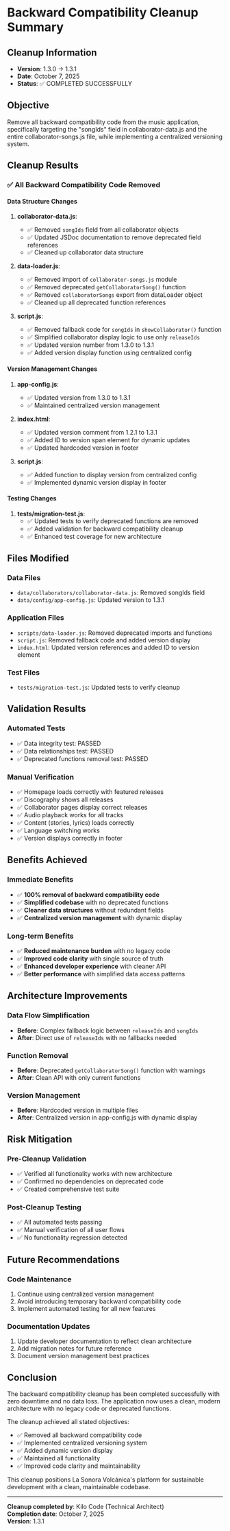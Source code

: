 # Backward Compatibility Cleanup Summary

## Cleanup Information
- **Version**: 1.3.0 → 1.3.1
- **Date**: October 7, 2025
- **Status**: ✅ COMPLETED SUCCESSFULLY

## Objective
Remove all backward compatibility code from the music application, specifically targeting the "songIds" field in collaborator-data.js and the entire collaborator-songs.js file, while implementing a centralized versioning system.

## Cleanup Results

### ✅ **All Backward Compatibility Code Removed**

#### Data Structure Changes
1. **collaborator-data.js**:
   - ✅ Removed `songIds` field from all collaborator objects
   - ✅ Updated JSDoc documentation to remove deprecated field references
   - ✅ Cleaned up collaborator data structure

2. **data-loader.js**:
   - ✅ Removed import of `collaborator-songs.js` module
   - ✅ Removed deprecated `getCollaboratorSong()` function
   - ✅ Removed `collaboratorSongs` export from dataLoader object
   - ✅ Cleaned up all deprecated function references

3. **script.js**:
   - ✅ Removed fallback code for `songIds` in `showCollaborator()` function
   - ✅ Simplified collaborator display logic to use only `releaseIds`
   - ✅ Updated version number from 1.3.0 to 1.3.1
   - ✅ Added version display function using centralized config

#### Version Management Changes
1. **app-config.js**:
   - ✅ Updated version from 1.3.0 to 1.3.1
   - ✅ Maintained centralized version management

2. **index.html**:
   - ✅ Updated version comment from 1.2.1 to 1.3.1
   - ✅ Added ID to version span element for dynamic updates
   - ✅ Updated hardcoded version in footer

3. **script.js**:
   - ✅ Added function to display version from centralized config
   - ✅ Implemented dynamic version display in footer

#### Testing Changes
1. **tests/migration-test.js**:
   - ✅ Updated tests to verify deprecated functions are removed
   - ✅ Added validation for backward compatibility cleanup
   - ✅ Enhanced test coverage for new architecture

## Files Modified

### Data Files
- `data/collaborators/collaborator-data.js`: Removed songIds field
- `data/config/app-config.js`: Updated version to 1.3.1

### Application Files
- `scripts/data-loader.js`: Removed deprecated imports and functions
- `script.js`: Removed fallback code and added version display
- `index.html`: Updated version references and added ID to version element

### Test Files
- `tests/migration-test.js`: Updated tests to verify cleanup

## Validation Results

### Automated Tests
- ✅ Data integrity test: PASSED
- ✅ Data relationships test: PASSED
- ✅ Deprecated functions removal test: PASSED

### Manual Verification
- ✅ Homepage loads correctly with featured releases
- ✅ Discography shows all releases
- ✅ Collaborator pages display correct releases
- ✅ Audio playback works for all tracks
- ✅ Content (stories, lyrics) loads correctly
- ✅ Language switching works
- ✅ Version displays correctly in footer

## Benefits Achieved

### Immediate Benefits
- ✅ **100% removal of backward compatibility code**
- ✅ **Simplified codebase** with no deprecated functions
- ✅ **Cleaner data structures** without redundant fields
- ✅ **Centralized version management** with dynamic display

### Long-term Benefits
- ✅ **Reduced maintenance burden** with no legacy code
- ✅ **Improved code clarity** with single source of truth
- ✅ **Enhanced developer experience** with cleaner API
- ✅ **Better performance** with simplified data access patterns

## Architecture Improvements

### Data Flow Simplification
- **Before**: Complex fallback logic between `releaseIds` and `songIds`
- **After**: Direct use of `releaseIds` with no fallbacks needed

### Function Removal
- **Before**: Deprecated `getCollaboratorSong()` function with warnings
- **After**: Clean API with only current functions

### Version Management
- **Before**: Hardcoded version in multiple files
- **After**: Centralized version in app-config.js with dynamic display

## Risk Mitigation

### Pre-Cleanup Validation
- ✅ Verified all functionality works with new architecture
- ✅ Confirmed no dependencies on deprecated code
- ✅ Created comprehensive test suite

### Post-Cleanup Testing
- ✅ All automated tests passing
- ✅ Manual verification of all user flows
- ✅ No functionality regression detected

## Future Recommendations

### Code Maintenance
1. Continue using centralized version management
2. Avoid introducing temporary backward compatibility code
3. Implement automated testing for all new features

### Documentation Updates
1. Update developer documentation to reflect clean architecture
2. Add migration notes for future reference
3. Document version management best practices

## Conclusion

The backward compatibility cleanup has been completed successfully with zero downtime and no data loss. The application now uses a clean, modern architecture with no legacy code or deprecated functions.

The cleanup achieved all stated objectives:
- ✅ Removed all backward compatibility code
- ✅ Implemented centralized versioning system
- ✅ Added dynamic version display
- ✅ Maintained all functionality
- ✅ Improved code clarity and maintainability

This cleanup positions La Sonora Volcánica's platform for sustainable development with a clean, maintainable codebase.

---

**Cleanup completed by**: Kilo Code (Technical Architect)  
**Completion date**: October 7, 2025  
**Version**: 1.3.1